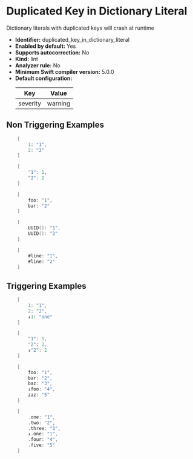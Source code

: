# Duplicated Key in Dictionary Literal

Dictionary literals with duplicated keys will crash at runtime

* **Identifier:** duplicated_key_in_dictionary_literal
* **Enabled by default:** Yes
* **Supports autocorrection:** No
* **Kind:** lint
* **Analyzer rule:** No
* **Minimum Swift compiler version:** 5.0.0
* **Default configuration:**
  <table>
  <thead>
  <tr><th>Key</th><th>Value</th></tr>
  </thead>
  <tbody>
  <tr>
  <td>
  severity
  </td>
  <td>
  warning
  </td>
  </tr>
  </tbody>
  </table>

## Non Triggering Examples

```swift
    [
        1: "1",
        2: "2"
    ]
```

```swift
    [
        "1": 1,
        "2": 2
    ]
```

```swift
    [
        foo: "1",
        bar: "2"
    ]
```

```swift
    [
        UUID(): "1",
        UUID(): "2"
    ]
```

```swift
    [
        #line: "1",
        #line: "2"
    ]
```

## Triggering Examples

```swift
    [
        1: "1",
        2: "2",
        ↓1: "one"
    ]
```

```swift
    [
        "1": 1,
        "2": 2,
        ↓"2": 2
    ]
```

```swift
    [
        foo: "1",
        bar: "2",
        baz: "3",
        ↓foo: "4",
        zaz: "5"
    ]
```

```swift
    [
        .one: "1",
        .two: "2",
        .three: "3",
        ↓.one: "1",
        .four: "4",
        .five: "5"
    ]
```